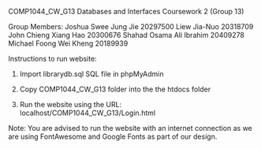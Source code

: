 COMP1044_CW_G13
Databases and Interfaces Coursework 2 (Group 13)

Group Members:
Joshua Swee Jung Jie 20297500
Liew Jia-Nuo 20318709
John Chieng Xiang Hao 20300676
Shahad Osama Ali Ibrahim 20409278
Michael Foong Wei Kheng 20189939


Instructions to run website:

1) Import librarydb.sql SQL file in phpMyAdmin

2) Copy COMP1044_CW_G13 folder into the the htdocs folder

3) Run the website using the URL: localhost/COMP1044_CW_G13/Login.html

Note: You are advised to run the website with an internet connection as we are using FontAwesome and Google Fonts as part of our design.


